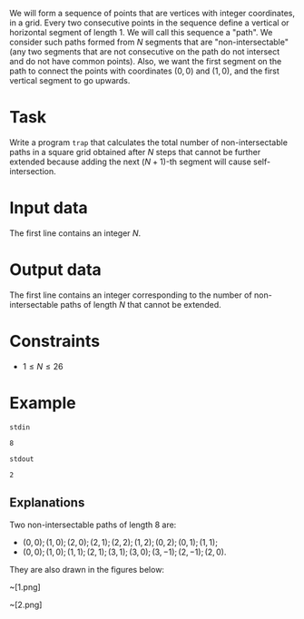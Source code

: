 We will form a sequence of points that are vertices with integer coordinates, in a grid. Every two consecutive points in the sequence define a vertical or horizontal segment of length $1$. We will call this sequence a "path". We consider such paths formed from $N$ segments that are "non-intersectable" (any two segments that are not consecutive on the path do not intersect and do not have common points). Also, we want the first segment on the path to connect the points with coordinates $(0,0)$ and $(1,0)$, and the first vertical segment to go upwards.

# Task

Write a program `trap` that calculates the total number of non-intersectable paths in a square grid obtained after $N$ steps that cannot be further extended because adding the next $(N+1)$-th segment will cause self-intersection.

# Input data

The first line contains an integer $N$.

# Output data

The first line contains an integer corresponding to the number of non-intersectable paths of length $N$ that cannot be extended.

# Constraints
- $1 \leq N \leq 26$

# Example

`stdin`
```
8
```

`stdout`
```
2
```

## Explanations

Two non-intersectable paths of length 8 are:

- $(0,0); (1,0); (2,0); (2,1); (2,2); (1,2); (0,2); (0,1); (1,1)$;
- $(0,0); (1,0); (1,1); (2,1); (3,1); (3,0); (3, -1); (2, -1); (2,0)$.

They are also drawn in the figures below:

~[1.png]

~[2.png]